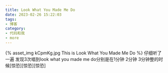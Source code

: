 ```yaml
---
title: Look What You Made Me Do
date: 2023-02-26 15:22:03
tags:
- 博客
category:
- 代码和我
- more
---
```

{% asset_img kCpmKg.jpg This is Look What You Made Me Do %}
仔细听了一遍 发现3次唱到look what you made me do分别是在1分钟 2分钟 3分钟整的时候[惊恐][惊恐][惊恐]